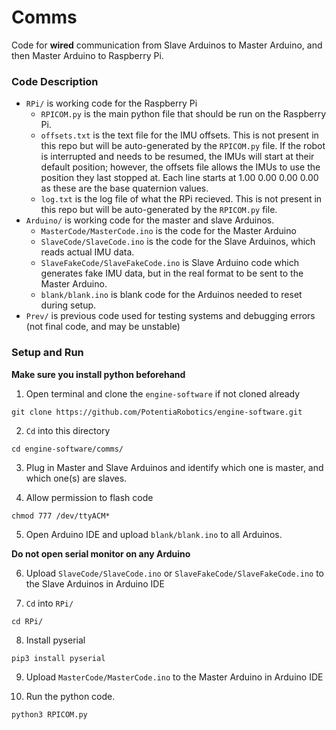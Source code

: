 # Comms

Code for **wired** communication from Slave Arduinos to Master Arduino, and then Master Arduino to Raspberry Pi.<br/>

### Code Description

- `RPi/` is working code for the Raspberry Pi
	- `RPICOM.py` is the main python file that should be run on the Raspberry Pi.
	- `offsets.txt` is the text file for the IMU offsets. This is not present in this repo but will be auto-generated by the `RPICOM.py` file. If the robot is interrupted and needs to be resumed, the IMUs will start at their default position; however, the offsets file allows the IMUs to use the position they last stopped at. Each line starts at 1.00 0.00 0.00 0.00 as these are the base quaternion values.
	- `log.txt` is the log file of what the RPi recieved. This is not present in this repo but will be auto-generated by the `RPICOM.py` file.
- `Arduino/` is working code for the master and slave Arduinos.
	- `MasterCode/MasterCode.ino` is the code for the Master Arduino
	- `SlaveCode/SlaveCode.ino` is the code for the Slave Arduinos, which reads actual IMU data.
	- `SlaveFakeCode/SlaveFakeCode.ino` is Slave Arduino code which generates fake IMU data, but in the real format to be sent to the Master Arduino.
	- `blank/blank.ino` is blank code for the Arduinos needed to reset during setup.
- `Prev/` is previous code used for testing systems and debugging errors (not final code, and may be unstable)<br/>


### Setup and Run

**Make sure you install python beforehand**

1. Open terminal and clone the `engine-software` if not cloned already

```
git clone https://github.com/PotentiaRobotics/engine-software.git

```

2. `Cd` into this directory

```
cd engine-software/comms/

```

3. Plug in Master and Slave Arduinos and identify which one is master, and which one(s) are slaves. 

4. Allow permission to flash code

```
chmod 777 /dev/ttyACM*
```

5. Open Arduino IDE and upload `blank/blank.ino` to all Arduinos.

**Do not open serial monitor on any Arduino**


6. Upload `SlaveCode/SlaveCode.ino` or `SlaveFakeCode/SlaveFakeCode.ino` to the Slave Arduinos in Arduino IDE

7. `Cd` into `RPi/`

```
cd RPi/
```

8. Install pyserial

```
pip3 install pyserial
```

9. Upload `MasterCode/MasterCode.ino` to the Master Arduino in Arduino IDE

10. Run the python code.

```
python3 RPICOM.py
```
